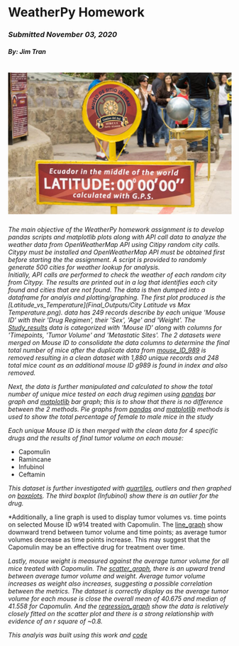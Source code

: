 # WeatherPy Homework
### _Submitted November 03, 2020_
#### _By: Jim Tran_

![equatorsign](Final_Outputs/equatorsign.png)
==============================================

*The main objective of the WeatherPy homework assignment is to develop pandas scripts and matplotlib plots along with API call data to analyze the weather data from OpenWeatherMap API using Citipy random city calls.  Citypy must be installed and OpenWeatherMap API must be obtained first before starting the the assignment.  A script is provided to randomly generate 500 cities for weather lookup for analysis.*  
*Initially, API calls are performed to check the weather of each random city from Citypy.  The results are printed out in a log that identifies each city found and cities that are not found.  The data is then dumped into a dataframe for analyis and plotting/graphing.*
*The first plot produced is the [Latitude_vs_Temperature](Final_Outputs/City Latitude vs Max Temperature.png).  data has 249 records describe by each unique 'Mouse ID' with their 'Drug Regimen', their 'Sex', 'Age' and 'Weight'. The [Study_results](Images/StudyResults.png) data is categorized with 'Mouse ID' along with columns for 'Timepoints, 'Tumor Volume' and 'Metastatic Sites'.  The 2 datasets were merged on Mouse ID to consolidate the data columns to determine the final total number of mice after the duplicate data from [mouse_ID_989](Images/DuplicatedMouseData.png) is removed resulting in a clean dataset with 1,880 unique records and 248 total mice count as an additional mouse ID g989 is found in index and also removed.*

*Next, the data is further manipulated and calculated to show the total number of unique mice tested on each drug regimen using [pandas](Images/PandasBarGraph.png) bar graph and [matplotlib](Images/MatplotlibBarGraph.png) bar graph; this is to show that there is no difference between the 2 methods.  Pie graphs from [pandas](Images/PandasPieGraph.png) and [matplotlib](Images/MatplotlibPieGraph.png) methods is used to show the total percentage of female to male mice in the study*

*Each unique Mouse ID is then merged with the clean data for 4 specific drugs and the results of final tumor volume on each mouse:* 
  * Capomulin
  * Ramincane
  * Infubinol
  * Ceftamin
  
*This dataset is further investigated with [quartiles](Images/Quartiles.png), outliers and then graphed on [boxplots](Images/Boxplots.png).  The third boxplot (Infubinol) show there is an outlier for the drug.*

*Additionally, a line graph is used to display tumor volumes vs. time points on selected Mouse ID w914 treated with Capomulin.  The [line_graph](Images/Lineplot.png) show downward trend between tumor volume and time points; as average tumor volumes decrease as time points increase.  This may suggest that the Capomulin may be an effective drug for treatment over time. 

*Lastly, mouse weight is measured against the average tumor volume for all mice treated with Capomulin.  The [scatter_graph](Images/ScatterPlot.png), there is an upward trend between average tumor volume and weight. Average tumor volume increases as weight also increases, suggesting a possible correlation between the metrics. The dataset is correctly display as the average tumor volume for each mouse is close the overall mean of 40.675 and median of 41.558 for Capomulin. And the [regression_graph](Images/ScatterWithRegression.png) show the data is relatively closely fitted on the scatter plot and there is a strong relationship with evidence of an r square of ~0.8.*

*This analyis was built using this work and [code](https://github.com/JimKTran/UofT-BCS-Matplotlib-Challenge/blob/master/pymaceuticals_starter.ipynb)*
